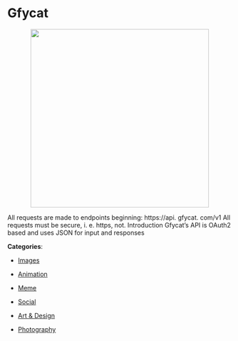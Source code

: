 # Gfycat
<p align="center">
    <img width="400" src="https://raw.githubusercontent.com/apis-list/apis-list/apis/gfycat/logo_256x256.png" />
</p>

All requests are made to endpoints beginning: https://api. gfycat. com/v1 All requests must be secure, i. e. https, not. Introduction Gfycat’s API is OAuth2 based and uses JSON for input and responses



**Categories**:

- [Images](https://github.com/apis-list/apis-list#images)

- [Animation](https://github.com/apis-list/apis-list#animation)

- [Meme](https://github.com/apis-list/apis-list#meme)

- [Social](https://github.com/apis-list/apis-list#social)

- [Art & Design](https://github.com/apis-list/apis-list#art-and-design)

- [Photography](https://github.com/apis-list/apis-list#photography)



